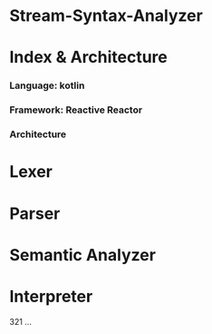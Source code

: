 # Stream-Syntax-Analyzer

# Index & Architecture
### Language: kotlin
### Framework: Reactive Reactor
### Architecture

# Lexer

# Parser

# Semantic Analyzer

# Interpreter
321
...

